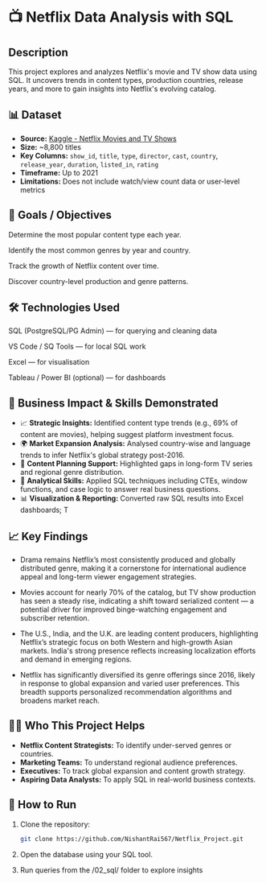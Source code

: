 # 📺 Netflix Data Analysis with SQL

## Description

This project explores and analyzes Netflix's movie and TV show data using SQL. It uncovers trends in content types, production countries, release years, and more to gain insights into Netflix's evolving catalog.

## 📊 Dataset
- **Source:** [Kaggle - Netflix Movies and TV Shows](https://www.kaggle.com/shivamb/netflix-shows)
- **Size:** ~8,800 titles
- **Key Columns:** `show_id`, `title`, `type`, `director`, `cast`, `country`, `release_year`, `duration`, `listed_in`, `rating`
- **Timeframe:** Up to 2021
- **Limitations:** Does not include watch/view count data or user-level metrics

## 🎯 Goals / Objectives
Determine the most popular content type each year.

Identify the most common genres by year and country.

Track the growth of Netflix content over time.

Discover country-level production and genre patterns.


## 🛠 Technologies Used

SQL (PostgreSQL/PG Admin) — for querying and cleaning data

VS Code / SQ Tools — for local SQL work

Excel — for visualisation

Tableau / Power BI (optional) — for dashboards

## 💼 Business Impact & Skills Demonstrated

- 📈 **Strategic Insights:** Identified content type trends (e.g., 69% of content are movies), helping suggest platform investment focus.
- 🌍 **Market Expansion Analysis:** Analysed country-wise and language trends to infer Netflix's global strategy post-2016.
- 🎯 **Content Planning Support:** Highlighted gaps in long-form TV series and regional genre distribution.
- 🧠 **Analytical Skills:** Applied SQL techniques including CTEs, window functions, and case logic to answer real business questions.
- 📊 **Visualization & Reporting:** Converted raw SQL results into Excel dashboards; T

## 📈 Key Findings

- Drama remains Netflix’s most consistently produced and globally distributed genre, making it a cornerstone for international audience appeal and long-term viewer engagement strategies.

- Movies account for nearly 70% of the catalog, but TV show production has seen a steady rise, indicating a shift toward serialized content — a potential driver for improved binge-watching engagement and subscriber retention.

- The U.S., India, and the U.K. are leading content producers, highlighting Netflix’s strategic focus on both Western and high-growth Asian markets. India's strong presence reflects increasing localization efforts and demand in emerging regions.

- Netflix has significantly diversified its genre offerings since 2016, likely in response to global expansion and varied user preferences. This breadth supports personalized recommendation algorithms and broadens market reach.

## 👨‍💼 Who This Project Helps

- **Netflix Content Strategists:** To identify under-served genres or countries.
- **Marketing Teams:** To understand regional audience preferences.
- **Executives:** To track global expansion and content growth strategy.
- **Aspiring Data Analysts:** To apply SQL in real-world business contexts.

## 🚀 How to Run

1. Clone the repository:
   ```bash
   git clone https://github.com/NishantRai567/Netflix_Project.git
   ```

2. Open the database using your SQL tool.

3. Run queries from the /02_sql/ folder to explore insights
